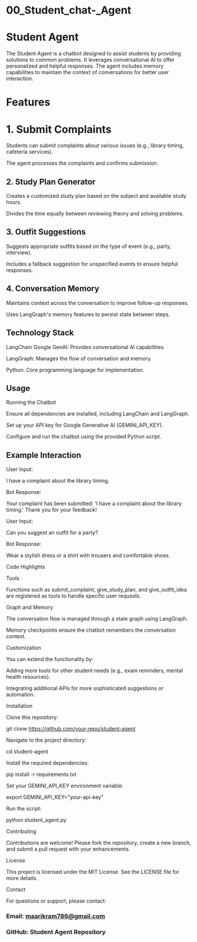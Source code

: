 # 00_Student_chat-_Agent
# Student Agent

The Student Agent is a chatbot designed to assist students by providing solutions to common problems. It leverages conversational AI to offer personalized and helpful responses. The agent includes memory capabilities to maintain the context of conversations for better user interaction.

# Features

# 1. Submit Complaints

Students can submit complaints about various issues (e.g., library timing, cafeteria services).

The agent processes the complaints and confirms submission.

## 2. Study Plan Generator

Creates a customized study plan based on the subject and available study hours.

Divides the time equally between reviewing theory and solving problems.

## 3. Outfit Suggestions

Suggests appropriate outfits based on the type of event (e.g., party, interview).

Includes a fallback suggestion for unspecified events to ensure helpful responses.

## 4. Conversation Memory

Maintains context across the conversation to improve follow-up responses.

Uses LangGraph's memory features to persist state between steps.

## Technology Stack

LangChain Google GenAI: Provides conversational AI capabilities.

LangGraph: Manages the flow of conversation and memory.

Python: Core programming language for implementation.

## Usage

Running the Chatbot

Ensure all dependencies are installed, including LangChain and LangGraph.

Set up your API key for Google Generative AI (GEMINI_API_KEY).

Configure and run the chatbot using the provided Python script.

## Example Interaction

User Input:

I have a complaint about the library timing.

Bot Response:

Your complaint has been submitted: 'I have a complaint about the library timing.' Thank you for your feedback!

User Input:

Can you suggest an outfit for a party?

Bot Response:

Wear a stylish dress or a shirt with trousers and comfortable shoes.

Code Highlights

Tools

Functions such as submit_complaint, give_study_plan, and give_outfit_idea are registered as tools to handle specific user requests.

Graph and Memory

The conversation flow is managed through a state graph using LangGraph.

Memory checkpoints ensure the chatbot remembers the conversation context.

Customization

You can extend the functionality by:

Adding more tools for other student needs (e.g., exam reminders, mental health resources).

Integrating additional APIs for more sophisticated suggestions or automation.

Installation

Clone this repository:

git clone https://github.com/your-repo/student-agent

Navigate to the project directory:

cd student-agent

Install the required dependencies:

pip install -r requirements.txt

Set your GEMINI_API_KEY environment variable:

export GEMINI_API_KEY="your-api-key"

Run the script:

python student_agent.py

Contributing

Contributions are welcome! Please fork the repository, create a new branch, and submit a pull request with your enhancements.

License

This project is licensed under the MIT License. See the LICENSE file for more details.

Contact

For questions or support, please contact:

### Email: maarikram786@gmail.com

### GitHub: Student Agent Repository


